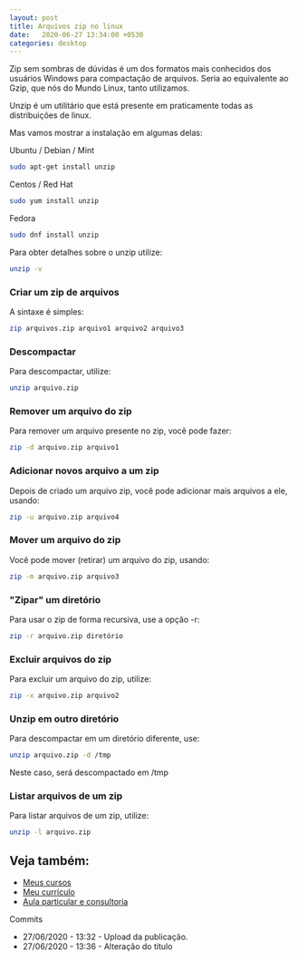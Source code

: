 ```yaml
---
layout: post
title: Arquivos zip no linux
date:   2020-06-27 13:34:00 +0530
categories: desktop
---
```



Zip sem sombras de dúvidas é um dos formatos mais conhecidos dos usuários Windows para compactação de arquivos. Seria ao equivalente ao Gzip, que nós do Mundo Linux, tanto utilizamos.

Unzip é um utilitário que está presente em praticamente todas as distribuições de linux.

Mas vamos mostrar a instalação em algumas delas:

Ubuntu / Debian / Mint
```bash
sudo apt-get install unzip
```

Centos / Red Hat
```bash
sudo yum install unzip
```

Fedora
```bash
sudo dnf install unzip
```

Para obter detalhes sobre o unzip utilize:

```bash
unzip -v
```

### Criar um zip de arquivos
A sintaxe é simples:

```bash
zip arquivos.zip arquivo1 arquivo2 arquivo3
```

### Descompactar
Para descompactar, utilize:

```bash
unzip arquivo.zip
```

### Remover um arquivo do zip
Para remover um arquivo presente no zip, você pode fazer:

```bash
zip -d arquivo.zip arquivo1
```

### Adicionar novos arquivo a um zip
Depois de criado um arquivo zip, você pode adicionar mais arquivos a ele, usando:

```bash
zip -u arquivo.zip arquivo4 
```

### Mover um arquivo do zip
Você pode mover (retirar) um arquivo do zip, usando:


```bash
zip -m arquivo.zip arquivo3
```

### "Zipar" um diretório
Para usar o zip de forma recursiva, use a opção -r:

```bash
zip -r arquivo.zip diretório
```

### Excluir arquivos do zip
Para excluir um arquivo do zip, utilize:

```bash
zip -x arquivo.zip arquivo2
```

### Unzip em outro diretório
Para descompactar em um diretório diferente, use:

```bash
unzip arquivo.zip -d /tmp
```
Neste caso, será descompactado em /tmp

### Listar arquivos de um zip
Para listar arquivos de um zip, utilize:

```bash
unzip -l arquivo.zip
```


## Veja também:
- [Meus cursos](https://profjulianoramos.github.io/cursos/)
- [Meu currículo](https://profjulianoramos.github.io/curriculo/)
- [Aula particular e consultoria](https://profjulianoramos.github.io/consultoria/)


Commits
- 27/06/2020 - 13:32 - Upload da publicação.
- 27/06/2020 - 13:36 - Alteração do título
